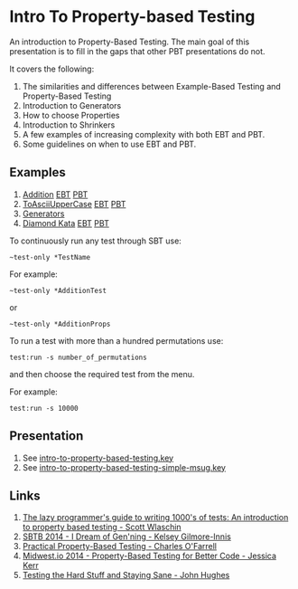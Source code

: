 # Intro To Property-based Testing #

An introduction to Property-Based Testing. The main goal of this presentation is to fill in the gaps that other PBT presentations do not.

It covers the following:

1. The similarities and differences between Example-Based Testing and Property-Based Testing
1. Introduction to Generators
1. How to choose Properties
1. Introduction to Shrinkers
1. A few examples of increasing complexity with both EBT and PBT.
1. Some guidelines on when to use EBT and PBT.

## Examples ##

1. [Addition](https://github.com/ssanj/intro-to-property-based-testing/blob/master/src/main/scala/net/ssanj/intro/pbt/Addition.scala) [EBT](https://github.com/ssanj/intro-to-property-based-testing/blob/master/src/test/scala/net/ssanj/intro/pbt/AdditionTest.scala) [PBT](https://github.com/ssanj/intro-to-property-based-testing/blob/master/src/test/scala/net/ssanj/intro/pbt/AdditionProps.scala)
1. [ToAsciiUpperCase](https://github.com/ssanj/intro-to-property-based-testing/blob/master/src/main/scala/net/ssanj/intro/pbt/ToAsciiUpperCase.scala) [EBT](https://github.com/ssanj/intro-to-property-based-testing/blob/master/src/test/scala/net/ssanj/intro/pbt/ToAsciiUpperCaseTest.scala) [PBT](https://github.com/ssanj/intro-to-property-based-testing/blob/master/src/test/scala/net/ssanj/intro/pbt/ToAsciiUpperCaseProps.scala)
1. [Generators](https://github.com/ssanj/intro-to-property-based-testing/blob/master/src/test/scala/net/ssanj/intro/pbt/Gens.scala)
1. [Diamond Kata](https://github.com/ssanj/intro-to-property-based-testing/blob/master/src/main/scala/net/ssanj/intro/pbt/Diamond.scala) [EBT](https://github.com/ssanj/intro-to-property-based-testing/blob/master/src/test/scala/net/ssanj/intro/pbt/DiamondTest.scala) [PBT](https://github.com/ssanj/intro-to-property-based-testing/blob/master/src/test/scala/net/ssanj/intro/pbt/DiamondProps.scala)


To continuously run any test through SBT use:

```
~test-only *TestName
```

For example:

```
~test-only *AdditionTest
```

or

```
~test-only *AdditionProps
```

To run a test with more than a hundred permutations use:

```
test:run -s number_of_permutations
```

and then choose the required test from the menu.

For example:

```
test:run -s 10000
```

## Presentation ##

1. See [intro-to-property-based-testing.key](https://github.com/ssanj/intro-to-property-based-testing/blob/master/intro-to-property-based-testing.key)
1. See [intro-to-property-based-testing-simple-msug.key](https://github.com/ssanj/intro-to-property-based-testing/blob/master/intro-to-property-based-testing-simple-msug.key)

## Links ##

1. [The lazy programmer's guide to writing 1000's of tests: An introduction to property based testing - Scott Wlaschin](https://skillsmatter.com/skillscasts/6432-the-lazy-programmers-guide-to-writing-1000s-of-tests-an-introduction-to-property-based-testing)
1. [SBTB 2014 - I Dream of Gen'ning - Kelsey Gilmore-Innis](https://www.youtube.com/watch?v=lgyGFG6hBa0)
1. [Practical Property-Based Testing - Charles O'Farrell](https://yow.eventer.com/yow-lambda-jam-2015-1305/practical-property-based-testing-by-charles-o-farrell-1884)
1. [Midwest.io 2014 - Property-Based Testing for Better Code - Jessica Kerr](https://www.youtube.com/watch?v=shngiiBfD80)
1. [Testing the Hard Stuff and Staying Sane - John Hughes](https://www.youtube.com/watch?v=zi0rHwfiX1Q)
